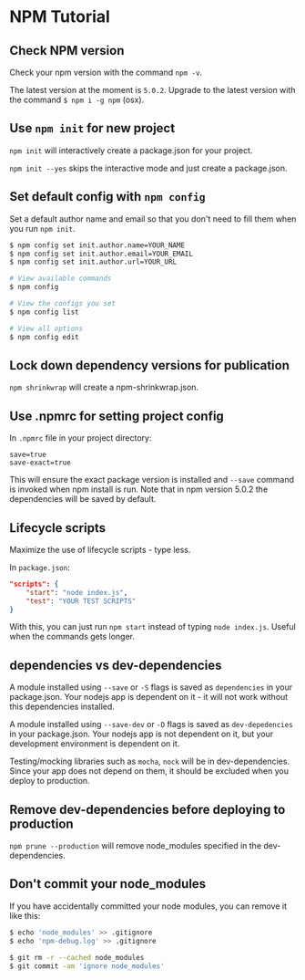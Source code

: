 # NPM Tutorial

## Check NPM version

Check your npm version with the command `npm -v`. 

The latest version at the moment is `5.0.2`. Upgrade to the latest version with the command `$ npm i -g npm` (osx).

## Use `npm init` for new project

`npm init` will interactively create a package.json for your project. 

`npm init --yes` skips the interactive mode and just create a package.json.


## Set default config with `npm config`

Set a default author name and email so that you don't need to fill them when you run `npm init`.

```bash
$ npm config set init.author.name=YOUR_NAME
$ npm config set init.author.email=YOUR_EMAIL
$ npm config set init.author.url=YOUR_URL

# View available commands
$ npm config

# View the configs you set
$ npm config list

# View all options
$ npm config edit
```

## Lock down dependency versions for publication

`npm shrinkwrap` will create a npm-shrinkwrap.json.


## Use .npmrc for setting project config

In `.npmrc` file in your project directory:

```npmrc
save=true
save-exact=true
```

This will ensure the exact package version is installed and `--save` command is invoked when npm install is run. Note that in npm version 5.0.2 the dependencies will be saved by default.

## Lifecycle scripts

Maximize the use of lifecycle scripts - type less.

In `package.json`:
```json
"scripts": {
    "start": "node index.js",
    "test": "YOUR TEST SCRIPTS"
}
```

With this, you can just run `npm start` instead of typing `node index.js`. Useful when the commands gets longer.

## dependencies vs dev-dependencies

A module installed using `--save` or `-S` flags is saved as `dependencies` in your package.json. Your nodejs app is dependent on it - it will not work without this dependencies installed.

A module installed using `--save-dev` or `-D` flags is saved as `dev-depedencies` in your package.json. Your nodejs app is not dependent on it, but your development environment is dependent on it.

Testing/mocking libraries such as `mocha`, `nock` will be in dev-dependencies. Since your app does not depend on them, it should be excluded when you deploy to production.

## Remove dev-dependencies before deploying to production

`npm prune --production` will remove node_modules specified in the dev-dependencies.

## Don't commit your node_modules

If you have accidentally committed your node modules, you can remove it like this:
```bash
$ echo 'node_modules' >> .gitignore
$ echo 'npm-debug.log' >> .gitignore

$ git rm -r --cached node_modules
$ git commit -am 'ignore node_modules'
```
